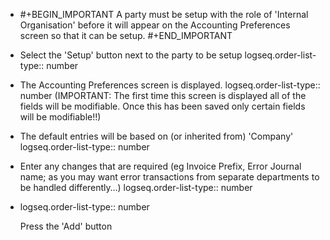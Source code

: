 - #+BEGIN_IMPORTANT
  A party must be setup with the role of 'Internal Organisation' before it will appear on the Accounting Preferences screen so that it can be setup.
  #+END_IMPORTANT
- Select the 'Setup' button next to the party to be setup
  logseq.order-list-type:: number
- The Accounting Preferences screen is displayed.
  logseq.order-list-type:: number
  (IMPORTANT: The first time this screen is displayed all of the fields will be modifiable. Once this has been saved only certain fields will be modifiable!!)
- The default entries will be based on (or inherited from) 'Company'
  logseq.order-list-type:: number
- Enter any changes that are required (eg Invoice Prefix, Error Journal name; as you may want error transactions from separate departments to be handled differently…​)
  logseq.order-list-type:: number
- logseq.order-list-type:: number
  
  Press the 'Add' button